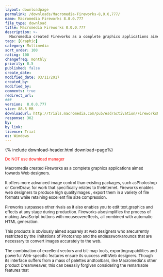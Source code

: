 ```yaml
---
layout: downloadpage
permalink: /downloads/Macromedia-Fireworks-8,0,0,777/
name: Macromedia Fireworks 8.0.0.777
file_type: download
title: Macromedia Fireworks 8.0.0.777
description: >-
  Macromedia created Fireworks as a complete graphics applications aimed towards Web designers
tags: [Graphic]
category: Multimedia
sort_order: 100
rating: 100
changefreq: monthly
priority: 0.5
published: false
create_date:
modified_date: 03/11/2017
created_by:
modified_by:
comments: true
redirect_url:
###
version:  8.0.0.777
size: 88.5 MB
downloadurl: http://trials.macromedia.com/pub/esd/activation/Fireworks8 en.exe
response: 302
by:
by_link:
licence: Trial
os: Windows
---
```


{% include download-header.html download=page%}

<p style="fix-download-text !important">
<p><font size="2"><p><font color="#ff0000">Do NOT use download manager</font></p>
<p>Macromedia created Fireworks as a complete graphics applications aimed towards Web designers. <br />
<br />
It offers more advanced image control than existing packages, such asPhotoshop or CorelDraw, for work that specifically relates to theInternet. Fireworks enables web designers to produce high qualityimages , export them in a variety of file formats while retaining excellent file size compression. <br />
<br />
Fireworks surpasses other rivals as it also enables you to edit text,graphics and effects at any stage during production. Fireworks alsosimplifies the process of making JavaScript buttons with mouseovereffects, all combined with automatic HTML generation. <br />
<br />
This products is obviously aimed squarely at web designers who arecurrently restricted by the limitations of Photoshop and the endlessworkarounds that are necessary to convert images accurately to the web.<br />
<br />
The combination of excellent vectors and bit-map tools, exportingcapabilities and powerful Web-specific features ensure its success withWeb designers. Though its interface suffers from a mass of palettes andtoolbars, like Macromedia’.s other product Dreamweaver, this can beeasily forgiven considering the remarkable features that</p></p></p>
